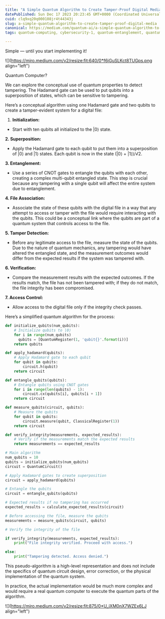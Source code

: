 ```yaml
---
title: "A Simple Quantum Algorithm to Create Tamper-Proof Digital Media"
datePublished: Sun Dec 17 2023 20:23:45 GMT+0000 (Coordinated Universal Time)
cuid: clq9xq20q000108jr4t44343j
slug: a-simple-quantum-algorithm-to-create-tamper-proof-digital-media
canonical: https://medium.com/quantum-ai/a-simple-quantum-algorithm-to-create-tamper-proof-digital-media-4507e95d3b0a
tags: quantum-computing, cybersecurity-1, quantum-entanglement, quantum-algorithm

---
```


Simple — until you start implementing it!

![](https://miro.medium.com/v2/resize:fit:640/0*f6iGuSLKct8TUGps.png align="left")

Quantum Computer?

We can explore the conceptual use of quantum properties to detect tampering. The Hadamard gate can be used to put qubits into a superposition of states, which can be sensitive to tampering.

Here’s a conceptual algorithm using one Hadamard gate and two qubits to create a tamper-evident system for a digital file:

1. **Initialization:**
    

* Start with ten qubits all initialized to the |0⟩ state.
    

**2\. Superposition:**

* Apply the Hadamard gate to each qubit to put them into a superposition of |0⟩ and |1⟩ states. Each qubit is now in the state (|0⟩ + |1⟩)/√2.
    

**3\. Entanglement:**

* Use a series of CNOT gates to entangle the qubits with each other, creating a complex multi-qubit entangled state. This step is crucial because any tampering with a single qubit will affect the entire system due to entanglement.
    

**4\. File Association:**

* Associate the state of these qubits with the digital file in a way that any attempt to access or tamper with the file would require interacting with the qubits. This could be a conceptual link where the qubits are part of a quantum system that controls access to the file.
    

**5\. Tamper Detection:**

* Before any legitimate access to the file, measure the state of the qubits. Due to the nature of quantum mechanics, any tampering would have altered the entangled state, and the measurement outcomes would differ from the expected results if the system was tampered with.
    

**6\. Verification:**

* Compare the measurement results with the expected outcomes. If the results match, the file has not been tampered with; if they do not match, the file integrity has been compromised.
    

**7\. Access Control:**

* Allow access to the digital file only if the integrity check passes.
    

Here’s a simplified quantum algorithm for the process:

```python
def initialize_qubits(num_qubits):
    # Initialize qubits to |0⟩
    for i in range(num_qubits)
      qubits = [QuantumRegister(1, 'qubit{}'.format(i))]
    return qubits

def apply_hadamard(qubits):
    # Apply Hadamard gate to each qubit
    for qubit in qubits:
        circuit.h(qubit)
    return circuit

def entangle_qubits(qubits):
    # Entangle qubits using CNOT gates
    for i in range(len(qubits) - 1):
        circuit.cx(qubits[i], qubits[i + 1])
    return circuit

def measure_qubits(circuit, qubits):
    # Measure the qubits
    for qubit in qubits:
        circuit.measure(qubit, ClassicalRegister(1))
    return circuit

def verify_integrity(measurements, expected_results):
    # Verify if the measurements match the expected results
    return measurements == expected_results

# Main algorithm
num_qubits = 10
qubits = initialize_qubits(num_qubits)
circuit = QuantumCircuit()

# Apply Hadamard gates to create superposition
circuit = apply_hadamard(qubits)

# Entangle the qubits
circuit = entangle_qubits(qubits)

# Expected results if no tampering has occurred
expected_results = calculate_expected_results(circuit)

# Before accessing the file, measure the qubits
measurements = measure_qubits(circuit, qubits)

# Verify the integrity of the file

if verify_integrity(measurements, expected_results):
    print("File integrity verified. Proceed with access.")

else:
    print("Tampering detected. Access denied.")
```

This pseudo-algorithm is a high-level representation and does not include the specifics of quantum circuit design, error correction, or the physical implementation of the quantum system.

In practice, the actual implementation would be much more complex and would require a real quantum computer to execute the quantum parts of the algorithm.

![](https://miro.medium.com/v2/resize:fit:875/0*U_iXM0nX7WZEx6LJ align="left")